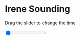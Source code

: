 <h1>Irene Sounding</h1>
<p>Drag the slider to change the time</p>

<div class="slidecontainer">
<input oninput='setImage(this)' class="slider" type="range" min="0" max="5" value="0" step="1" />
<img id='img'/>
</div>

<script>
var img = document.getElementById('img');
var img_array = ['/assets/images/skwt/skd_irn_wrfout_d01_2020-05-14_12:00:00.png',
'/assets/images/skwt/skd_irn_wrfout_d01_2020-05-14_18:00:00.png',
'/assets/images/skwt/skd_irn_wrfout_d01_2020-05-15_00:00:00.png',
'/assets/images/skwt/skd_irn_wrfout_d01_2020-05-15_06:00:00.png',
'/assets/images/skwt/skd_irn_wrfout_d01_2020-05-15_12:00:00.png',];
function setImage(obj)
{
        var value = obj.value;
        img.src = img_array[value];

}
</script>

